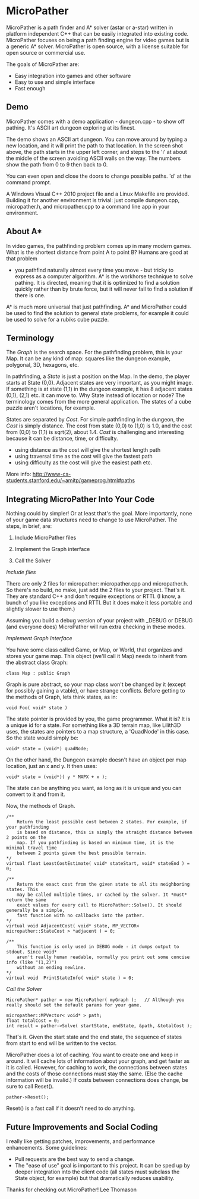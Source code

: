MicroPather
===========

MicroPather is a path finder and A* solver (astar or a-star) written in platform 
independent C++ that can be easily integrated into existing code. MicroPather 
focuses on being a path finding engine for video games but is a generic A* solver. 
MicroPather is open source, with a license suitable for open source or commercial 
use.

The goals of MicroPather are:
* Easy integration into games and other software
* Easy to use and simple interface
* Fast enough

Demo
----

MicroPather comes with a demo application - dungeon.cpp - to show off pathing. 
It's ASCII art dungeon exploring at its finest.

The demo shows an ASCII art dungeon. You can move around by typing a new location, and it will 
print the path to that location. In the screen shot above, the path starts in 
the upper left corner, and steps to the 'i' at about the middle of 
the screen avoiding ASCII walls on the way. The numbers show the path from 0 
to 9 then back to 0.

You can even open and close the doors to change possible paths. 'd' at the command prompt.

A Windows Visual C++ 2010 project file and a Linux Makefile are provided. Building it 
for another environment is trivial: just compile dungeon.cpp, micropather.h, and 
micropather.cpp to a command line app in your environment.

About A*
--------
In video games, the pathfinding problem comes up in many modern games. What 
is the shortest distance from point A to point B? Humans are good at that problem 
- you pathfind naturally almost every time you move - but tricky to express 
as a computer algorithm. A* is the workhorse technique to solve pathing. It 
is directed, meaning that it is optimized to find a solution quickly rather 
than by brute force, but it will never fail to find a solution if there is one.

A* is much more universal that just pathfinding. A* and MicroPather could be 
used to find the solution to general state problems, for example it could be 
used to solve for a rubiks cube puzzle.

Terminology
-----------

The *Graph* is the search space. For the pathfinding problem, 
this is your Map. It can be any kind of map: squares like the dungeon example, 
polygonal, 3D, hexagons, etc.

In pathfinding, a *State* is just a position on the Map. In 
the demo, the player starts at State (0,0). Adjacent states are very important, 
as you might image. If something is at state (1,1) in the dungeon example, 
it has 8 adjacent states (0,1), (2,1) etc. it can move to. Why State instead 
of location or node? The terminology comes from the more general application. 
The states of a cube puzzle aren't locations, for example.

States are separated by *Cost*. For simple pathfinding in 
the dungeon, the *Cost* is simply distance. The cost from state 
(0,0) to (1,0) is 1.0, and the cost from (0,0) to (1,1) is sqrt(2), about 
1.4. *Cost* is challenging and interesting because it can be 
distance, time, or difficulty.
* using distance as the cost will give the shortest length path
* using traversal time as the cost will give the fastest path
* using difficulty as the cost will give the easiest path
etc.

More info: http://www-cs-students.stanford.edu/~amitp/gameprog.html#paths

Integrating MicroPather Into Your Code
--------------------------------------
Nothing could by simpler! Or at least that's the goal. More importantly, none 
of your game data structures need to change to use MicroPather. The steps, in 
brief, are:
1. Include MicroPather files</p>
2. Implement the Graph interface</p>
3. Call the Solver</p>

*Include files*

There are only 2 files for micropather: micropather.cpp and micropather.h. 
So there's no build, no make, just add the 2 files to your project. That's it. 
They are standard C++ and don't require exceptions or RTTI. (I know, a bunch 
of you like exceptions and RTTI. But it does make it less portable and slightly 
slower to use them.)

Assuming you build a debug version of your project with _DEBUG or DEBUG (and 
everyone does) MicroPather will run extra checking in these modes.

*Implement Graph Interface*

You have some class called Game, or Map, or World, that organizes and stores 
your game map. This object (we'll call it Map) needs to inherit from the abstract 
class Graph:

	class Map : public Graph

Graph is pure abstract, so your map class won't be changed by it (except for 
possibly gaining a vtable), or have strange conflicts.
Before getting to the methods of Graph, lets think states, as in:

	void Foo( void* state )
	
The state pointer is provided by you, the game programmer. What it is? It is 
a unique id for a state. For something like a 3D terrain map, like Lilith3D 
uses, the states are pointers to a map structure, a 'QuadNode' in 
this case. So the state would simply be:

	void* state = (void*) quadNode;
	
On the other hand, the Dungeon example doesn't have an object per map location, 
just an x and y. It then uses:

	void* state = (void*)( y * MAPX + x );
	
The state can be anything you want, as long as it is unique and you can convert 
to it and from it.

Now, the methods of Graph.

	/**
		Return the least possible cost between 2 states. For example, if your pathfinding 
		is based on distance, this is simply the straight distance between 2 points on the 
		map. If you pathfinding is based on minimum time, it is the minimal travel time 
		between 2 points given the best possible terrain.
	*/
	virtual float LeastCostEstimate( void* stateStart, void* stateEnd ) = 0;

	/** 
		Return the exact cost from the given state to all its neighboring states. This
		may be called multiple times, or cached by the solver. It *must* return the same
		exact values for every call to MicroPather::Solve(). It should generally be a simple,
		fast function with no callbacks into the pather.
	*/	
	virtual void AdjacentCost( void* state, MP_VECTOR< micropather::StateCost > *adjacent ) = 0;

	/**
		This function is only used in DEBUG mode - it dumps output to stdout. Since void* 
		aren't really human readable, normally you print out some concise info (like "(1,2)") 
		without an ending newline.
	*/
	virtual void  PrintStateInfo( void* state ) = 0;

*Call the Solver*

	MicroPather* pather = new MicroPather( myGraph );	// Although you really should set the default params for your game.
	
	micropather::MPVector< void* > path;
	float totalCost = 0;
	int result = pather->Solve( startState, endState, &path, &totalCost );

That's it. Given the start state and the end state, the sequence of states 
from start to end will be written to the vector.

MicroPather does a lot of caching. You want to create one and keep in around.
It will cache lots of information about your graph, and get faster as it is 
called. However, for caching to work, the connections between states and the 
costs of those connections must stay the same. (Else the cache information will 
be invalid.) If costs between connections does change, be sure to call Reset().

	pather->Reset();

Reset() is a fast call if it doesn't need to do anything.

Future Improvements and Social Coding
-------------------------------------

I really like getting patches, improvements, and performance enhancements. 
Some guidelines:
* Pull requests are the best way to send a change.
* The "ease of use" goal is important to this project. It can be sped up by
  deeper integration into the client code (all states must subclass the State
  object, for example) but that dramatically reduces usability.

Thanks for checking out MicroPather!
Lee Thomason
 
